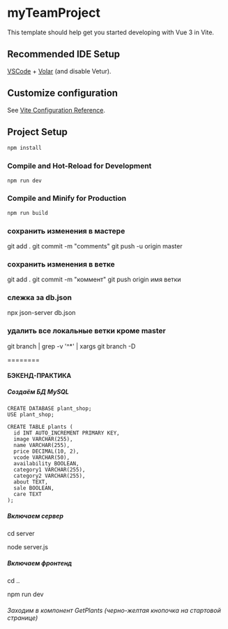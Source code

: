 # myTeamProject

This template should help get you started developing with Vue 3 in Vite.

## Recommended IDE Setup

[VSCode](https://code.visualstudio.com/) + [Volar](https://marketplace.visualstudio.com/items?itemName=Vue.volar) (and disable Vetur).

## Customize configuration

See [Vite Configuration Reference](https://vitejs.dev/config/).

## Project Setup

```sh
npm install
```

### Compile and Hot-Reload for Development

```sh
npm run dev
```

### Compile and Minify for Production

```sh
npm run build
```

### сохранить изменения в мастере

git add .
git commit -m "comments"
git push -u origin master

### coхранить изменения в ветке

git add .
git commit -m "коммент"
git push origin имя ветки

### слежка за db.json

<!-- json-server --watch db.json -->

npx json-server db.json

### удалить все локальные ветки кроме master

git branch | grep -v '^\*' | xargs git branch -D

========

#### БЭКЕНД-ПРАКТИКА

##### Создаём БД MySQL

```
CREATE DATABASE plant_shop;
USE plant_shop;

CREATE TABLE plants (
  id INT AUTO_INCREMENT PRIMARY KEY,
  image VARCHAR(255),
  name VARCHAR(255),
  price DECIMAL(10, 2),
  vcode VARCHAR(50),
  availability BOOLEAN,
  category1 VARCHAR(255),
  category2 VARCHAR(255),
  about TEXT,
  sale BOOLEAN,
  care TEXT
);
```

##### Включаем сервер

cd server

node server.js

##### Включаем фронтенд

cd ..

npm run dev

###### Заходим в компонент GetPlants (черно-желтая кнопочка на стартовой странице)